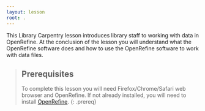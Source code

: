 ```yaml
---
layout: lesson
root: .
---
```

This Library Carpentry lesson introduces library staff to working with data in OpenRefine.
At the conclusion of the lesson you will
understand what the OpenRefine software does and how to
use the OpenRefine software to work with data files.

> ## Prerequisites
>To complete this lesson you will need Firefox/Chrome/Safari web browser and OpenRefine. 
> If not already installed, you will need to install [OpenRefine](http://openrefine.org/download.html).
{: .prereq}
